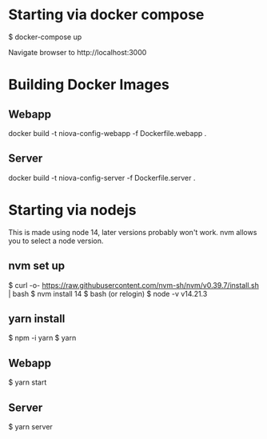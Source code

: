 # Starting via docker compose

$ docker-compose up

Navigate browser to http://localhost:3000

# Building Docker Images

## Webapp

docker build -t niova-config-webapp -f Dockerfile.webapp . 

## Server

docker build -t niova-config-server -f Dockerfile.server . 

# Starting via nodejs

This is made using node 14, later versions probably won't work. nvm allows you to select a node version.

## nvm set up

$ curl -o- https://raw.githubusercontent.com/nvm-sh/nvm/v0.39.7/install.sh | bash
$ nvm install 14
$ bash (or relogin)
$ node -v
v14.21.3

## yarn install

$ npm -i yarn
$ yarn

## Webapp

$ yarn start

## Server

$ yarn server

